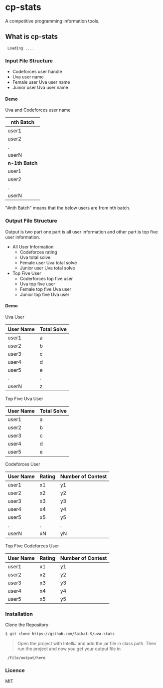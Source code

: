 # cp-stats

A competitive programming information tools.

## What is cp-stats
     Loading ....
### Input File Structure

 - Codeforces user handle
 - Uva user name
 - Female user Uva user name
 - Junior user Uva user name

#### Demo

Uva and Codeforces user name

| nth Batch |
|-----------|
|   user1   |
|   user2   |
|     .     |
|   userN   |
|**n-1th Batch**|
|   user1   |
|   user2   |
|     .     |
|   userN   |


"#nth Batch" means that the below users are from nth batch.


### Output File Structure
Output is two part one part is all user information and other part is top five user information.
 - All User Information
   - Codeforces rating
   - Uva total solve
   - Female user Uva total solve
   - Junior user Uva total solve
 - Top Five User
    - Coderforces top five user
    - Uva top five user
    -  Female top five Uva user 
    -  Junior top five Uva user

#### Demo 

Uva User

| User Name | Total Solve |
|-----------|-------------|
|   user1   |     a      |
|   user2   |     b       |
|   user3   |     c       |
|   user4   |     d       |
|   user5   |     e       |
|     .     |     .       |
|   userN   |     z       |

Top Five Uva User

| User Name | Total Solve |
|-----------|-------------|
|   user1   |     a       |
|   user2   |     b       |
|   user3   |     c       |
|   user4   |     d       |
|   user5   |     e       |

Codeforces User

| User Name | Rating | Number of Contest |
|-----------|--------|-------------------|
|   user1   |   x1   |       y1          |
|   user2   |   x2   |       y2          | 
|   user3   |   x3   |       y3          |
|   user4   |   x4   |       y4          |
|   user5   |   x5   |       y5          |
|     .     |   .    |       .           |
|   userN   |   xN   |       yN          |

Top Five Codeforces User

| User Name | Rating | Number of Contest |
|-----------|--------|-------------------|
|   user1   |   x1   |       y1          |
|   user2   |   x2   |       y2          | 
|   user3   |   x3   |       y3          |
|   user4   |   x4   |       y4          |
|   user5   |   x5   |       y5          |





### Installation

Clone the Repository

```sh
$ git clone https://github.com/Saikat-S/uva-stats
```
 
 > Open the project with IntelliJ and add the jar file in class path.
 > Then run the project and now you get your output file in 
     
     /file/output/here

### Licence
MIT
